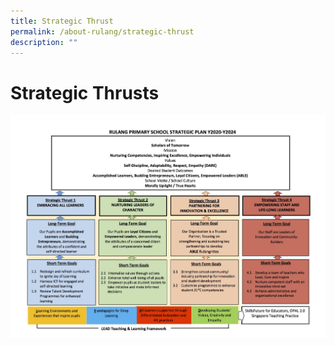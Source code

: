 ```yaml
---
title: Strategic Thrust
permalink: /about-rulang/strategic-thrust
description: ""
---
```

# Strategic Thrusts

![](/images/Strategic%20Thrusts%20(2020-2024).jpg)